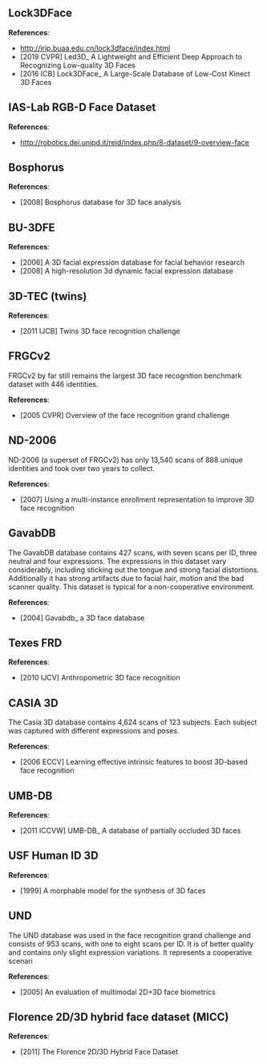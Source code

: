## Lock3DFace
**References**:
- http://irip.buaa.edu.cn/lock3dface/index.html
- [2019 CVPR] Led3D_ A Lightweight and Efficient Deep Approach to Recognizing Low-quality 3D Faces
- [2016 ICB] Lock3DFace_ A Large-Scale Database of Low-Cost Kinect 3D Faces

## IAS-Lab RGB-D Face Dataset
**References**:
- http://robotics.dei.unipd.it/reid/index.php/8-dataset/9-overview-face


## Bosphorus
**References**:
- [2008] Bosphorus database for 3D face analysis


## BU-3DFE
**References**:
- [2006] A 3D facial expression database for facial behavior research
- [2008] A high-resolution 3d dynamic facial expression database


## 3D-TEC (twins)
**References**:
- [2011 IJCB] Twins 3D face recognition challenge


## FRGCv2
FRGCv2 by far still remains the largest 3D face recognition benchmark dataset with 446 identities.

**References**:
- [2005 CVPR] Overview of the face recognition grand challenge


## ND-2006
ND-2006 (a superset of FRGCv2) has only 13,540 scans of 888 unique identities and took over two years to collect.

**References**:
- [2007] Using a multi-instance enrollment representation to improve 3D face recognition


## GavabDB
The GavabDB database contains 427 scans, with seven scans per ID, three
neutral and four expressions. The expressions in this dataset
vary considerably, including sticking out the tongue and
strong facial distortions. Additionally it has strong artifacts
due to facial hair, motion and the bad scanner quality. This
dataset is typical for a non-cooperative environment.

**References**:
- [2004] Gavabdb_ a 3D face database


## Texes FRD
**References**:
- [2010 IJCV] Anthropometric 3D face recognition


## CASIA 3D
The Casia 3D database contains 4,624 scans of 123 subjects. Each subject was captured with different expressions and poses.

**References**:
- [2006 ECCV] Learning effective intrinsic features to boost 3D-based face recognition


## UMB-DB
**References**:
- [2011 ICCVW] UMB-DB_ A database of partially occluded 3D faces


## USF Human ID 3D
**References**:
- [1999] A morphable model for the synthesis of 3D faces


## UND
The UND database was used in the face recognition grand challenge and consists of 953 scans, with one to eight scans
per ID. It is of better quality and contains only slight expression variations. It represents a cooperative scenari

**References**:
- [2005] An evaluation of multimodal 2D+3D face biometrics


## Florence 2D/3D hybrid face dataset (MICC)
**References**:
- [2011] The Florence 2D/3D Hybrid Face Dataset

